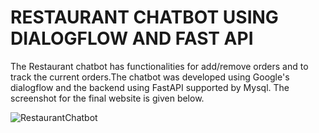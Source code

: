 
# RESTAURANT CHATBOT USING DIALOGFLOW AND FAST API
The Restaurant chatbot has functionalities for add/remove orders and to track the current orders.The chatbot was developed using Google's dialogflow and
the backend using FastAPI supported by Mysql. The screenshot for the final website is given below.


![RestaurantChatbot](https://github.com/sunithalv/MyProjects/assets/28974154/0073ebdd-1f47-4dd3-93c0-30f7fe68d9e2)

